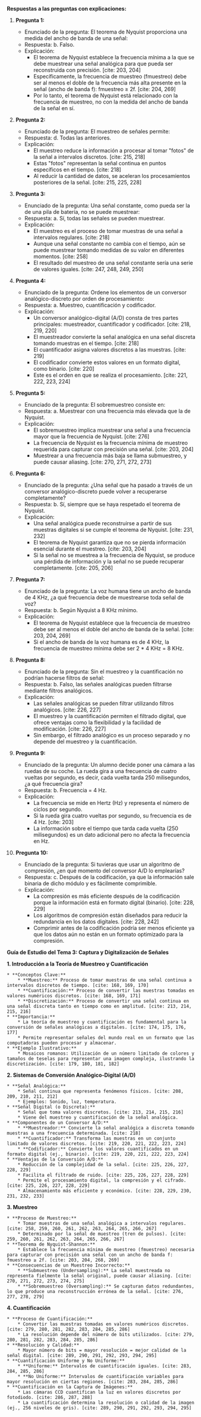 
**Respuestas a las preguntas con explicaciones:**

1.  **Pregunta 1:**
    * Enunciado de la pregunta: El teorema de Nyquist proporciona una medida del ancho de banda de una señal:
    * Respuesta: b. Falso.
    * Explicación:
        * El teorema de Nyquist establece la frecuencia mínima a la que se debe muestrear una señal analógica para que pueda ser reconstruida con precisión. [cite: 203, 204]
        * Específicamente, la frecuencia de muestreo (fmuestreo) debe ser al menos el doble de la frecuencia más alta presente en la señal (ancho de banda f): fmuestreo ≥ 2f. [cite: 204, 269]
        * Por lo tanto, el teorema de Nyquist está relacionado con la frecuencia de muestreo, no con la medida del ancho de banda de la señal en sí.

2.  **Pregunta 2:**
    * Enunciado de la pregunta: El muestreo de señales permite:
    * Respuesta: d. Todas las anteriores.
    * Explicación:
        * El muestreo reduce la información a procesar al tomar "fotos" de la señal a intervalos discretos. [cite: 215, 218]
        * Estas "fotos" representan la señal continua en puntos específicos en el tiempo. [cite: 218]
        * Al reducir la cantidad de datos, se aceleran los procesamientos posteriores de la señal. [cite: 215, 225, 228]

3.  **Pregunta 3:**
    * Enunciado de la pregunta: Una señal constante, como pueda ser la de una pila de batería, no se puede muestrear:
    * Respuesta: a. Sí, todas las señales se pueden muestrear.
    * Explicación:
        * El muestreo es el proceso de tomar muestras de una señal a intervalos regulares. [cite: 218]
        * Aunque una señal constante no cambia con el tiempo, aún se puede muestrear tomando medidas de su valor en diferentes momentos. [cite: 258]
        * El resultado del muestreo de una señal constante sería una serie de valores iguales. [cite: 247, 248, 249, 250]

4.  **Pregunta 4:**
    * Enunciado de la pregunta: Ordene los elementos de un conversor analógico-discreto por orden de procesamiento:
    * Respuesta: a. Muestreo, cuantificación y codificador.
    * Explicación:
        * Un conversor analógico-digital (A/D) consta de tres partes principales: muestreador, cuantificador y codificador. [cite: 218, 219, 220]
        * El muestreador convierte la señal analógica en una señal discreta tomando muestras en el tiempo. [cite: 218]
        * El cuantificador asigna valores discretos a las muestras. [cite: 219]
        * El codificador convierte estos valores en un formato digital, como binario. [cite: 220]
        * Este es el orden en que se realiza el procesamiento. [cite: 221, 222, 223, 224]

5.  **Pregunta 5:**
    * Enunciado de la pregunta: El sobremuestreo consiste en:
    * Respuesta: a. Muestrear con una frecuencia más elevada que la de Nyquist.
    * Explicación:
        * El sobremuestreo implica muestrear una señal a una frecuencia mayor que la frecuencia de Nyquist. [cite: 276]
        * La frecuencia de Nyquist es la frecuencia mínima de muestreo requerida para capturar con precisión una señal. [cite: 203, 204]
        * Muestrear a una frecuencia más baja se llama submuestreo, y puede causar aliasing. [cite: 270, 271, 272, 273]

6.  **Pregunta 6:**
    * Enunciado de la pregunta: ¿Una señal que ha pasado a través de un conversor analógico-discreto puede volver a recuperarse completamente?
    * Respuesta: b. Sí, siempre que se haya respetado el teorema de Nyquist.
    * Explicación:
        * Una señal analógica puede reconstruirse a partir de sus muestras digitales si se cumple el teorema de Nyquist. [cite: 231, 232]
        * El teorema de Nyquist garantiza que no se pierda información esencial durante el muestreo. [cite: 203, 204]
        * Si la señal no se muestrea a la frecuencia de Nyquist, se produce una pérdida de información y la señal no se puede recuperar completamente. [cite: 205, 206]

7.  **Pregunta 7:**
    * Enunciado de la pregunta: La voz humana tiene un ancho de banda de 4 KHz, ¿a qué frecuencia debe de muestrearse toda señal de voz?
    * Respuesta: b. Según Nyquist a 8 KHz mínimo.
    * Explicación:
        * El teorema de Nyquist establece que la frecuencia de muestreo debe ser al menos el doble del ancho de banda de la señal. [cite: 203, 204, 269]
        * Si el ancho de banda de la voz humana es de 4 KHz, la frecuencia de muestreo mínima debe ser 2 \* 4 KHz = 8 KHz.

8.  **Pregunta 8:**
    * Enunciado de la pregunta: Sin el muestreo y la cuantificación no podrían hacerse filtros de señal:
    * Respuesta: b. Falso, las señales analógicas pueden filtrarse mediante filtros analógicos.
    * Explicación:
        * Las señales analógicas se pueden filtrar utilizando filtros analógicos. [cite: 226, 227]
        * El muestreo y la cuantificación permiten el filtrado digital, que ofrece ventajas como la flexibilidad y la facilidad de modificación. [cite: 226, 227]
        * Sin embargo, el filtrado analógico es un proceso separado y no depende del muestreo y la cuantificación.

9.  **Pregunta 9:**
    * Enunciado de la pregunta: Un alumno decide poner una cámara a las ruedas de su coche. La rueda gira a una frecuencia de cuatro vueltas por segundo, es decir, cada vuelta tarda 250 milisegundos, ¿a qué frecuencia gira?
    * Respuesta: b. Frecuencia = 4 Hz.
    * Explicación:
        * La frecuencia se mide en Hertz (Hz) y representa el número de ciclos por segundo.
        * Si la rueda gira cuatro vueltas por segundo, su frecuencia es de 4 Hz. [cite: 203]
        * La información sobre el tiempo que tarda cada vuelta (250 milisegundos) es un dato adicional pero no afecta la frecuencia en Hz.

10. **Pregunta 10:**
    * Enunciado de la pregunta: Si tuvieras que usar un algoritmo de compresión, ¿en qué momento del conversor A/D lo emplearías?
    * Respuesta: c. Después de la codificación, ya que la información sale binaria de dicho módulo y es fácilmente comprimible.
    * Explicación:
        * La compresión es más eficiente después de la codificación porque la información está en formato digital (binario). [cite: 228, 229]
        * Los algoritmos de compresión están diseñados para reducir la redundancia en los datos digitales. [cite: 228, 242]
        * Comprimir antes de la codificación podría ser menos eficiente ya que los datos aún no están en un formato optimizado para la compresión.

**Guía de Estudio del Tema 3: Captura y Digitalización de Señales**

**1.  Introducción a la Teoría de Muestreo y Cuantificación**

    * **Conceptos Clave:**
        * **Muestreo:** Proceso de tomar muestras de una señal continua a intervalos discretos de tiempo. [cite: 168, 169, 170]
        * **Cuantificación:** Proceso de convertir las muestras tomadas en valores numéricos discretos. [cite: 168, 169, 171]
        * **Discretización:** Proceso de convertir una señal continua en una señal discreta tanto en tiempo como en amplitud. [cite: 213, 214, 215, 216]
    * **Importancia:**
        * La teoría de muestreo y cuantificación es fundamental para la conversión de señales analógicas a digitales. [cite: 174, 175, 176, 177]
        * Permite representar señales del mundo real en un formato que las computadoras pueden procesar y almacenar.
    * **Ejemplo Ilustrativo:**
        * Mosaicos romanos: Utilización de un número limitado de colores y tamaños de teselas para representar una imagen compleja, ilustrando la discretización. [cite: 179, 180, 181, 182]

**2.  Sistemas de Conversión Analógico-Digital (A/D)**

    * **Señal Analógica:**
        * Señal continua que representa fenómenos físicos. [cite: 208, 209, 210, 211, 212]
        * Ejemplos: Sonido, luz, temperatura.
    * **Señal Digital (o Discreta):**
        * Señal que toma valores discretos. [cite: 213, 214, 215, 216]
        * Viene del muestreo y cuantificación de la señal analógica.
    * **Componentes de un Conversor A/D:**
        * **Muestreador:** Convierte la señal analógica a discreta tomando muestras a una frecuencia determinada. [cite: 218]
        * **Cuantificador:** Transforma las muestras en un conjunto limitado de valores discretos. [cite: 219, 220, 221, 222, 223, 224]
        * **Codificador:** Convierte los valores cuantificados en un formato digital (ej., binario). [cite: 219, 220, 221, 222, 223, 224]
    * **Ventajas de la Conversión A/D:**
        * Reducción de la complejidad de la señal. [cite: 225, 226, 227, 228, 229]
        * Facilita el filtrado de ruido. [cite: 225, 226, 227, 228, 229]
        * Permite el procesamiento digital, la compresión y el cifrado. [cite: 225, 226, 227, 228, 229]
        * Almacenamiento más eficiente y económico. [cite: 228, 229, 230, 231, 232, 233]

**3.  Muestreo**

    * **Proceso de Muestreo:**
        * Tomar muestras de una señal analógica a intervalos regulares. [cite: 258, 259, 260, 261, 262, 263, 264, 265, 266, 267]
        * Determinado por la señal de muestreo (tren de pulsos). [cite: 259, 260, 261, 262, 263, 264, 265, 266, 267]
    * **Teorema de Nyquist-Shannon:**
        * Establece la frecuencia mínima de muestreo (fmuestreo) necesaria para capturar con precisión una señal con un ancho de banda f: fmuestreo ≥ 2f. [cite: 203, 204, 268, 269]
    * **Consecuencias de un Muestreo Incorrecto:**
        * **Submuestreo (Undersampling):** La señal muestreada no representa fielmente la señal original, puede causar aliasing. [cite: 270, 271, 272, 273, 274, 275]
        * **Sobremuestreo (Oversampling):** Se capturan datos redundantes, lo que produce una reconstrucción errónea de la señal. [cite: 276, 277, 278, 279]

**4.  Cuantificación**

    * **Proceso de Cuantificación:**
        * Convertir las muestras tomadas en valores numéricos discretos. [cite: 279, 280, 281, 282, 283, 284, 285, 286]
        * La resolución depende del número de bits utilizados. [cite: 279, 280, 281, 282, 283, 284, 285, 286]
    * **Resolución y Calidad:**
        * Mayor número de bits = mayor resolución = mejor calidad de la señal digital. [cite: 289, 290, 291, 292, 293, 294, 295]
    * **Cuantificación Uniforme y No Uniforme:**
        * **Uniforme:** Intervalos de cuantificación iguales. [cite: 283, 284, 285, 286]
        * **No Uniforme:** Intervalos de cuantificación variables para mayor resolución en ciertas regiones. [cite: 283, 284, 285, 286]
    * **Cuantificación en la Captura de Imágenes:**
        * Las cámaras CCD cuantifican la luz en valores discretos por fotodiodo. [cite: 286, 287, 288]
        * La cuantificación determina la resolución o calidad de la imagen (ej., 256 niveles de gris). [cite: 289, 290, 291, 292, 293, 294, 295]
